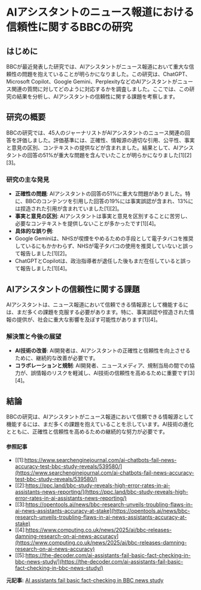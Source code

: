 # AIアシスタントのニュース報道における信頼性に関するBBCの研究

## はじめに

BBCが最近発表した研究では、AIアシスタントがニュース報道において重大な信頼性の問題を抱えていることが明らかになりました。この研究は、ChatGPT、Microsoft Copilot、Google Gemini、PerplexityなどのAIアシスタントがニュース関連の質問に対してどのように対応するかを調査しました。ここでは、この研究の結果を分析し、AIアシスタントの信頼性に関する課題を考察します。

## 研究の概要

BBCの研究では、45人のジャーナリストがAIアシスタントのニュース関連の回答を評価しました。評価基準には、正確性、情報源の適切な引用、公平性、事実と意見の区別、コンテキストの提供などが含まれました。結果として、AIアシスタントの回答の51%が重大な問題を含んでいたことが明らかになりました[1][2][3]。

### 研究の主な発見

- **正確性の問題**: AIアシスタントの回答の51%に重大な問題がありました。特に、BBCのコンテンツを引用した回答の19%には事実誤認が含まれ、13%には捏造された引用が含まれていました[1][2]。
- **事実と意見の区別**: AIアシスタントは事実と意見を区別することに苦労し、必要なコンテキストを提供しないことが多かったです[1][4]。
- **具体的な誤り例**:
 - Google Geminiは、NHSが喫煙をやめるための手段として電子タバコを推奨しているにもかかわらず、NHSが電子タバコの使用を推奨していないと誤って報告しました[1][2]。
 - ChatGPTとCopilotは、政治指導者が退任した後もまだ在任していると誤って報告しました[1][4]。

## AIアシスタントの信頼性に関する課題

AIアシスタントは、ニュース報道において信頼できる情報源として機能するには、まだ多くの課題を克服する必要があります。特に、事実誤認や捏造された情報の提供が、社会に重大な影響を及ぼす可能性があります[1][4]。

### 解決策と今後の展望

- **AI技術の改善**: AI開発者は、AIアシスタントの正確性と信頼性を向上させるために、継続的な改善が必要です。
- **コラボレーションと規制**: AI開発者、ニュースメディア、規制当局の間での協力が、誤情報のリスクを軽減し、AI技術の信頼性を高めるために重要です[3][4]。

## 結論

BBCの研究は、AIアシスタントがニュース報道において信頼できる情報源として機能するには、まだ多くの課題を抱えていることを示しています。AI技術の進化とともに、正確性と信頼性を高めるための継続的な努力が必要です。

#### 参照記事
- [[1]:https://www.searchenginejournal.com/ai-chatbots-fail-news-accuracy-test-bbc-study-reveals/539580/](https://www.searchenginejournal.com/ai-chatbots-fail-news-accuracy-test-bbc-study-reveals/539580/)
- [[2]:https://ppc.land/bbc-study-reveals-high-error-rates-in-ai-assistants-news-reporting/](https://ppc.land/bbc-study-reveals-high-error-rates-in-ai-assistants-news-reporting/)
- [[3]:https://opentools.ai/news/bbc-research-unveils-troubling-flaws-in-ai-news-assistants-accuracy-at-stake](https://opentools.ai/news/bbc-research-unveils-troubling-flaws-in-ai-news-assistants-accuracy-at-stake)
- [[4]:https://www.computing.co.uk/news/2025/ai/bbc-releases-damning-research-on-ai-news-accuracy](https://www.computing.co.uk/news/2025/ai/bbc-releases-damning-research-on-ai-news-accuracy)
- [[5]:https://the-decoder.com/ai-assistants-fail-basic-fact-checking-in-bbc-news-study/](https://the-decoder.com/ai-assistants-fail-basic-fact-checking-in-bbc-news-study/)


**元記事:** [AI assistants fail basic fact-checking in BBC news study](https://the-decoder.com/ai-assistants-fail-basic-fact-checking-in-bbc-news-study/)